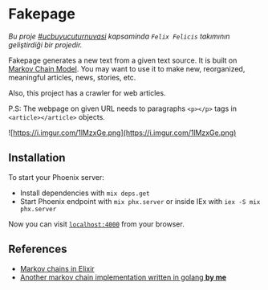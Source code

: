 # Fakepage

_Bu proje [#ucbuyucuturnuvasi](https://ucbuyucuturnuvasi.com/) kapsaminda `Felix Felicis` takımının geliştirdiği bir projedir._

Fakepage generates a new text from a given text source. It is built on [Markov Chain Model](https://en.wikipedia.org/wiki/Markov_chain). You may want to use it to make new, reorganized, meaningful articles, news, stories, etc.

Also, this project has a crawler for web articles.

P.S: The webpage on given URL needs to paragraphs `<p></p>` tags in `<article></article>` objects.

![https://i.imgur.com/1lMzxGe.png](https://i.imgur.com/1lMzxGe.png)

## Installation

To start your Phoenix server:

  * Install dependencies with `mix deps.get`
  * Start Phoenix endpoint with `mix phx.server` or inside IEx with `iex -S mix phx.server`

Now you can visit [`localhost:4000`](http://localhost:4000) from your browser.

## References

* [Markov chains in Elixir](https://neiro.io/2016-07-31-markov-chains-in-elixir.md.html)
* [Another markov chain implementation written in golang **by me**](https://github.com/murat/mark-go-v/blob/master/main.go)